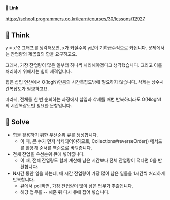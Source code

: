 #### 🔗 Link

﻿https://school.programmers.co.kr/learn/courses/30/lessons/12927

## 🤔 Think
 y = x^2 그래프를 생각해보면, x가 커질수록 y값이 기하급수적으로 커집니다. 문제에서는 잔업량의 제곱값의 합을 요구하고요.

그래서, 가장 잔업량이 많은 일부터 하나씩 처리해야겠다고 생각했습니다. 그리고 이를 처리하기 위해서는 힙이 제격입니다.

힙은 삽입 연산에서 O(logN)만큼의 시간복잡도밖에 필요하지 않습니다. 삭제는 상수시간복잡도가 필요하고요.

따라서, 전체를 한 번 순회하는 과정에서 삽입과 삭제를 매번 반복하더라도 O(NlogN)의 시간복잡도만 필요한 문항입니다.

## 🔎 Solve
- 힙을 활용하기 위한 우선순위 큐를 생성합니다.
  - 이 때, 큰 수가 먼저 삭제되어야하므로, Collections#reverseOrder() 메서드를 활용해 순서를 역순으로 바꿔줍니다.
- 전체 잔업을 우선순위 큐에 넣어줍니다.
  - 이 때, 전체 잔업량도 함께 계산해 남은 시간보다 전체 잔업량이 적다면 0을 반환합니다.
- N시간 동안 일을 하는데, 매 시간 잔업량이 가장 많이 남은 일들을 1시간씩 처리하게 반복합니다.
  - 큐에서 poll하면, 가장 잔업량이 많이 남은 업무가 추출됩니다.
  - 해당 업무를 -- 해준 뒤 다시 큐에 집어 넣습니다.
